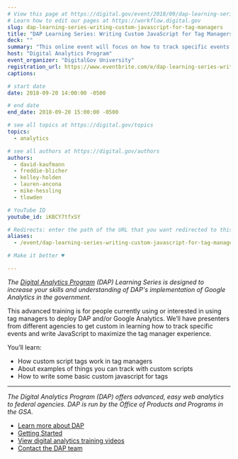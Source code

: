 ```yaml
---
# View this page at https://digital.gov/event/2018/09/dap-learning-series-writing-custom-javascript
# Learn how to edit our pages at https://workflow.digital.gov
slug: dap-learning-series-writing-custom-javascript-for-tag-managers
title: "DAP Learning Series: Writing Custom JavaScript for Tag Managers"
deck: ""
summary: "This online event will focus on how to track specific events and write JavaScript to maximize the tag manager experience"
host: "Digital Analytics Program"
event_organizer: "DigitalGov University"
registration_url: https://www.eventbrite.com/e/dap-learning-series-writing-custom-javascript-for-tag-managers-registration-42564562753
captions: 

# start date
date: 2018-09-20 14:00:00 -0500

# end date
end_date: 2018-09-20 15:00:00 -0500

# see all topics at https://digital.gov/topics
topics: 
  - analytics

# see all authors at https://digital.gov/authors
authors: 
  - david-kaufmann
  - freddie-blicher
  - kelley-holden
  - lauren-ancona
  - mike-hessling
  - tlowden

# YouTube ID
youtube_id: iKBCY7tfxSY

# Redirects: enter the path of the URL that you want redirected to this page
aliases: 
  - /event/dap-learning-series-writing-custom-javascript-for-tag-managers

# Make it better ♥

---
```


_The [Digital Analytics Program](https://www.digitalgov.gov/services/dap/) (DAP) Learning Series is designed to increase your skills and understanding of DAP's implementation of Google Analytics in the government._

This advanced training is for people currently using or interested in using tag managers to deploy DAP and/or Google Analytics. We’ll have presenters from different agencies to get custom in learning how to track specific events and write JavaScript to maximize the tag manager experience.

You’ll learn:

- How custom script tags work in tag managers
- About examples of things you can track with custom scripts
- How to write some basic custom javascript for tags

---

_The Digital Analytics Program (DAP) offers advanced, easy web analytics to federal agencies. DAP is run by the Office of Products and Programs in the GSA._

- [Learn more about DAP](https://www.digitalgov.gov/services/dap/)
- [Getting Started](https://github.com/digital-analytics-program/gov-wide-code)
- [View digital analytics training videos](https://www.youtube.com/playlist?list=PLd9b-GuOJ3nFwlyvLFUtmDpYFKezhot8P)
- [Contact the DAP team](mailto:dap@support.digitalgov.gov)
